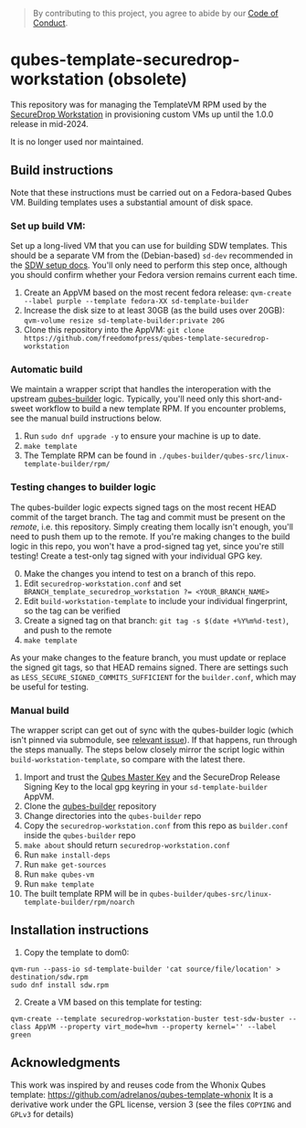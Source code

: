 > By contributing to this project, you agree to abide by our [Code of Conduct](https://github.com/freedomofpress/.github/blob/main/CODE_OF_CONDUCT.md).

# qubes-template-securedrop-workstation (obsolete)

This repository was for managing the TemplateVM RPM used by the
[SecureDrop Workstation] in provisioning custom VMs up until the 1.0.0
release in mid-2024.

It is no longer used nor maintained.

## Build instructions

Note that these instructions must be carried out on a Fedora-based Qubes VM.
Building templates uses a substantial amount of disk space.

### Set up build VM:
Set up a long-lived VM that you can use for building SDW templates.
This should be a separate VM from the (Debian-based) `sd-dev` recommended
in the [SDW setup docs](https://github.com/freedomofpress/securedrop-workstation/#development-environment).
You'll only need to perform this step once, although you should confirm
whether your Fedora version remains current each time.

1. Create an AppVM based on the most recent fedora release: `qvm-create --label purple --template fedora-XX sd-template-builder`
2. Increase the disk size to at least 30GB (as the build uses over 20GB): `qvm-volume resize sd-template-builder:private 20G`
3. Clone this repository into the AppVM: `git clone https://github.com/freedomofpress/qubes-template-securedrop-workstation`

### Automatic build
We maintain a wrapper script that handles the interoperation with the upstream [qubes-builder] logic.
Typically, you'll need only this short-and-sweet workflow to build a new template RPM.
If you encounter problems, see the manual build instructions below.

1. Run `sudo dnf upgrade -y` to ensure your machine is up to date.
2. `make template`
3. The Template RPM can be found in `./qubes-builder/qubes-src/linux-template-builder/rpm/`

### Testing changes to builder logic

The qubes-builder logic expects signed tags on the most recent HEAD commit of the target branch.
The tag and commit must be present on the _remote_, i.e. this repository. Simply creating them
locally isn't enough, you'll need to push them up to the remote.
If you're making changes to the build logic in this repo, you won't have a prod-signed tag yet,
since you're still testing! Create a test-only tag signed with your individual GPG key.

0. Make the changes you intend to test on a branch of this repo.
1. Edit `securedrop-workstation.conf` and set ` BRANCH_template_securedrop_workstation ?= <YOUR_BRANCH_NAME>`
2. Edit `build-workstation-template` to include your individual fingerprint, so the tag can be verified
3. Create a signed tag on that branch: `git tag -s $(date +%Y%m%d-test)`, and push to the remote
4. `make template`

As your make changes to the feature branch, you must update or replace the signed git tags, so that HEAD remains signed.
There are settings such as `LESS_SECURE_SIGNED_COMMITS_SUFFICIENT` for the `builder.conf`, which may be useful for testing.

### Manual build

The wrapper script can get out of sync with the qubes-builder logic (which isn't pinned via submodule,
see [relevant issue](https://github.com/freedomofpress/qubes-template-securedrop-workstation/issues/14)).
If that happens, run through the steps manually. The steps below closely mirror the script logic within
`build-workstation-template`, so compare with the latest there.

1. Import and trust the [Qubes Master Key](https://www.qubes-os.org/security/verifying-signatures/)
   and the SecureDrop Release Signing Key to the local gpg keyring in your `sd-template-builder` AppVM.
2. Clone the [qubes-builder] repository
3. Change directories into the `qubes-builder` repo
4. Copy the `securedrop-workstation.conf` from this repo as `builder.conf` inside the `qubes-builder` repo
5. `make about` should return `securedrop-workstation.conf`
6. Run `make install-deps`
7. Run `make get-sources`
8. Run `make qubes-vm`
9. Run `make template`
10. The built template RPM will be in `qubes-builder/qubes-src/linux-template-builder/rpm/noarch`

## Installation instructions

1. Copy the template to dom0:

```
qvm-run --pass-io sd-template-builder 'cat source/file/location' > destination/sdw.rpm
sudo dnf install sdw.rpm
```

2. Create a VM based on this template for testing:

```
qvm-create --template securedrop-workstation-buster test-sdw-buster --class AppVM --property virt_mode=hvm --property kernel='' --label green
```

## Acknowledgments
This work was inspired by and reuses code from the Whonix Qubes template: https://github.com/adrelanos/qubes-template-whonix
It is a derivative work under the GPL license, version 3 (see the files `COPYING` and `GPLv3` for details)


[SecureDrop Workstation]: https://github.com/freedomofpress/securedrop-workstation
[qubes-builder]: https://github.com/qubesos/qubes-builder
